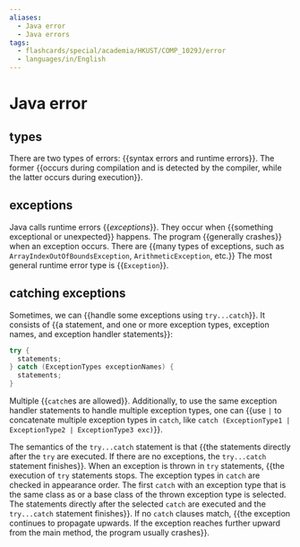 ```yaml
---
aliases:
  - Java error
  - Java errors
tags:
  - flashcards/special/academia/HKUST/COMP_1029J/error
  - languages/in/English
---
```


# Java error

## types

There are two types of errors: {{syntax errors and runtime errors}}. The former {{occurs during compilation and is detected by the compiler, while the latter occurs during execution}}.

## exceptions

Java calls runtime errors {{_exceptions_}}. They occur when {{something exceptional or unexpected}} happens. The program {{generally crashes}} when an exception occurs. There are {{many types of exceptions, such as `ArrayIndexOutOfBoundsException`, `ArithmeticException`, etc.}} The most general runtime error type is {{`Exception`}}.

## catching exceptions

Sometimes, we can {{handle some exceptions using `try...catch`}}. It consists of {{a statement, and one or more exception types, exception names, and exception handler statements}}:

```Java
try {
  statements;
} catch (ExceptionTypes exceptionNames) {
  statements;
}
```

Multiple {{`catch`es are allowed}}. Additionally, to use the same exception handler statements to handle multiple exception types, one can {{use `|` to concatenate multiple exception types in `catch`, like `catch (ExceptionType1 | ExceptionType2 | ExceptionType3 exc)`}}.

The semantics of the `try...catch` statement is that {{the statements directly after the `try` are executed. If there are no exceptions, the `try...catch` statement finishes}}. When an exception is thrown in `try` statements, {{the execution of `try` statements stops. The exception types in `catch` are checked in appearance order. The first `catch` with an exception type that is the same class as or a base class of the thrown exception type is selected. The statements directly after the selected `catch` are executed and the `try...catch` statement finishes}}. If no `catch` clauses match, {{the exception continues to propagate upwards. If the exception reaches further upward from the main method, the program usually crashes}}.
